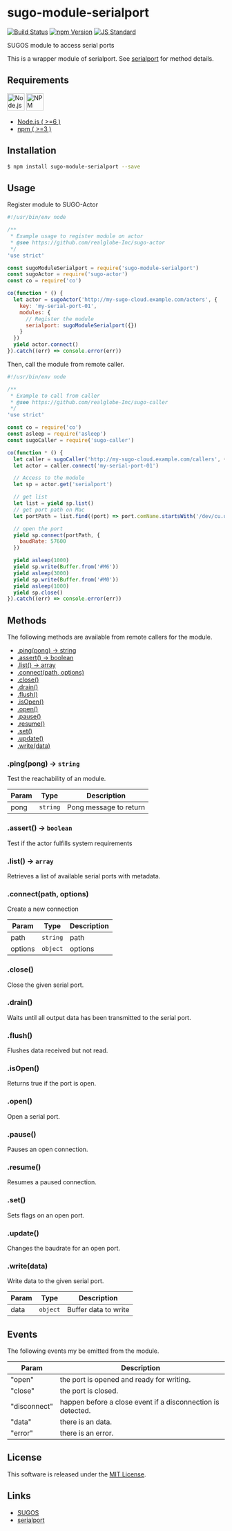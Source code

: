 sugo-module-serialport
==========

<!---
This file is generated by ape-tmpl. Do not update manually.
--->

<!-- Badge Start -->
<a name="badges"></a>

[![Build Status][bd_travis_com_shield_url]][bd_travis_com_url]
[![npm Version][bd_npm_shield_url]][bd_npm_url]
[![JS Standard][bd_standard_shield_url]][bd_standard_url]

[bd_repo_url]: https://github.com/realglobe-Inc/sugo-module-serialport
[bd_travis_url]: http://travis-ci.org/realglobe-Inc/sugo-module-serialport
[bd_travis_shield_url]: http://img.shields.io/travis/realglobe-Inc/sugo-module-serialport.svg?style=flat
[bd_travis_com_url]: http://travis-ci.com/realglobe-Inc/sugo-module-serialport
[bd_travis_com_shield_url]: https://api.travis-ci.com/realglobe-Inc/sugo-module-serialport.svg?token=aeFzCpBZebyaRijpCFmm
[bd_license_url]: https://github.com/realglobe-Inc/sugo-module-serialport/blob/master/LICENSE
[bd_codeclimate_url]: http://codeclimate.com/github/realglobe-Inc/sugo-module-serialport
[bd_codeclimate_shield_url]: http://img.shields.io/codeclimate/github/realglobe-Inc/sugo-module-serialport.svg?style=flat
[bd_codeclimate_coverage_shield_url]: http://img.shields.io/codeclimate/coverage/github/realglobe-Inc/sugo-module-serialport.svg?style=flat
[bd_gemnasium_url]: https://gemnasium.com/realglobe-Inc/sugo-module-serialport
[bd_gemnasium_shield_url]: https://gemnasium.com/realglobe-Inc/sugo-module-serialport.svg
[bd_npm_url]: http://www.npmjs.org/package/sugo-module-serialport
[bd_npm_shield_url]: http://img.shields.io/npm/v/sugo-module-serialport.svg?style=flat
[bd_standard_url]: http://standardjs.com/
[bd_standard_shield_url]: https://img.shields.io/badge/code%20style-standard-brightgreen.svg

<!-- Badge End -->


<!-- Description Start -->
<a name="description"></a>

SUGOS module to access serial ports

<!-- Description End -->


<!-- Overview Start -->
<a name="overview"></a>

This is a wrapper module of serialport. See [serialport](https://www.npmjs.com/package/serialport) for method details.


<!-- Overview End -->


<!-- Sections Start -->
<a name="sections"></a>

<!-- Section from "doc/guides/00.Requirements.md.hbs" Start -->

<a name="section-doc-guides-00-requirements-md"></a>

Requirements
-----

<a href="https://nodejs.org">
  <img src="https://realglobe-inc.github.io/sugos-assets/images/nodejs-banner.png"
       alt="Node.js"
       height="40"
       style="height:40px"
  /></a>
<a href="https://docs.npmjs.com/">
  <img src="https://realglobe-inc.github.io/sugos-assets/images/npm-banner.png"
       alt="NPM"
       height="40"
       style="height:40px"
  /></a>

+ [Node.js ( >=6 )][node_download_url]
+ [npm ( >=3 )][npm_url]

[node_download_url]: https://nodejs.org/en/download/
[npm_url]: https://docs.npmjs.com/


<!-- Section from "doc/guides/00.Requirements.md.hbs" End -->

<!-- Section from "doc/guides/01.Installation.md.hbs" Start -->

<a name="section-doc-guides-01-installation-md"></a>

Installation
-----

```bash
$ npm install sugo-module-serialport --save
```


<!-- Section from "doc/guides/01.Installation.md.hbs" End -->

<!-- Section from "doc/guides/02.Usage.md.hbs" Start -->

<a name="section-doc-guides-02-usage-md"></a>

Usage
---------

Register module to SUGO-Actor

```javascript
#!/usr/bin/env node

/**
 * Example usage to register module on actor
 * @see https://github.com/realglobe-Inc/sugo-actor
 */
'use strict'

const sugoModuleSerialport = require('sugo-module-serialport')
const sugoActor = require('sugo-actor')
const co = require('co')

co(function * () {
  let actor = sugoActor('http://my-sugo-cloud.example.com/actors', {
    key: 'my-serial-port-01',
    modules: {
      // Register the module
      serialport: sugoModuleSerialport({})
    }
  })
  yield actor.connect()
}).catch((err) => console.error(err))

```

Then, call the module from remote caller.

```javascript
#!/usr/bin/env node

/**
 * Example to call from caller
 * @see https://github.com/realglobe-Inc/sugo-caller
 */
'use strict'

const co = require('co')
const asleep = require('asleep')
const sugoCaller = require('sugo-caller')

co(function * () {
  let caller = sugoCaller('http://my-sugo-cloud.example.com/callers', {})
  let actor = caller.connect('my-serial-port-01')

  // Access to the module
  let sp = actor.get('serialport')

  // get list
  let list = yield sp.list()
  // get port path on Mac
  let portPath = list.find((port) => port.comName.startsWith('/dev/cu.usbserial')).comName

  // open the port
  yield sp.connect(portPath, {
    baudRate: 57600
  })

  yield asleep(1000)
  yield sp.write(Buffer.from('#M6'))
  yield asleep(3000)
  yield sp.write(Buffer.from('#M0'))
  yield asleep(1000)
  yield sp.close()
}).catch((err) => console.error(err))

```

<!-- Section from "doc/guides/02.Usage.md.hbs" End -->

<!-- Section from "doc/guides/03.Methods.md.hbs" Start -->

<a name="section-doc-guides-03-methods-md"></a>

Methods
---------

The following methods are available from remote callers for the module.

+ [.ping(pong) -> string](#method-ping)
+ [.assert() -> boolean](#method-assert)
+ [.list() -> array](#method-list)
+ [.connect(path, options)](#method-connect)
+ [.close()](#method-close)
+ [.drain()](#method-drain)
+ [.flush()](#method-flush)
+ [.isOpen()](#method-is-open)
+ [.open()](#method-open)
+ [.pause()](#method-pause)
+ [.resume()](#method-resume)
+ [.set()](#method-set)
+ [.update()](#method-update)
+ [.write(data)](#method-write)

<a name="method-ping"></a>
### .ping(pong) -> <code>string</code>

Test the reachability of an module.

| Param | Type | Description |
| ----- | ---- | ----------- |
| pong  | <code>string</code> | Pong message to return |

<a name="method-assert"></a>
### .assert() -> <code>boolean</code>

Test if the actor fulfills system requirements

<a name="method-list"></a>
### .list() -> <code>array</code>

Retrieves a list of available serial ports with metadata.

<a name="method-connect"></a>
### .connect(path, options)

Create a new connection

| Param | Type | Description |
| ----- | ---- | ----------- |
| path  | <code>string</code> | path |
| options  | <code>object</code> | options |

<a name="method-close"></a>
### .close()

Close the given serial port.

<a name="method-drain"></a>
### .drain()

Waits until all output data has been transmitted to the serial port.

<a name="method-flush"></a>
### .flush()

Flushes data received but not read.

<a name="method-is-open"></a>
### .isOpen()

Returns true if the port is open.

<a name="method-open"></a>
### .open()

Open a serial port.

<a name="method-pause"></a>
### .pause()

Pauses an open connection.

<a name="method-resume"></a>
### .resume()

Resumes a paused connection.

<a name="method-set"></a>
### .set()

Sets flags on an open port.

<a name="method-update"></a>
### .update()

Changes the baudrate for an open port.

<a name="method-write"></a>
### .write(data)

Write data to the given serial port.

| Param | Type | Description |
| ----- | ---- | ----------- |
| data  | <code>object</code> | Buffer data to write |



<!-- Section from "doc/guides/03.Methods.md.hbs" End -->

<!-- Section from "doc/guides/04.Events.md.hbs" Start -->

<a name="section-doc-guides-04-events-md"></a>

Events
---------

The following events my be emitted from the module.

<a name="events"></a>

| Param | Description |
| ----- | ----------- |
| "open"  | the port is opened and ready for writing. |
| "close"  | the port is closed. |
| "disconnect"  | happen before a close event if a disconnection is detected. |
| "data"  | there is an data. |
| "error"  | there is an error. |


<!-- Section from "doc/guides/04.Events.md.hbs" End -->


<!-- Sections Start -->


<!-- LICENSE Start -->
<a name="license"></a>

License
-------
This software is released under the [MIT License](https://github.com/realglobe-Inc/sugo-module-serialport/blob/master/LICENSE).

<!-- LICENSE End -->


<!-- Links Start -->
<a name="links"></a>

Links
------

+ [SUGOS][sugos_url]
+ [serialport][serialport_url]

[sugos_url]: https://github.com/realglobe-Inc/sugos
[serialport_url]: https://www.npmjs.com/package/serialport

<!-- Links End -->
